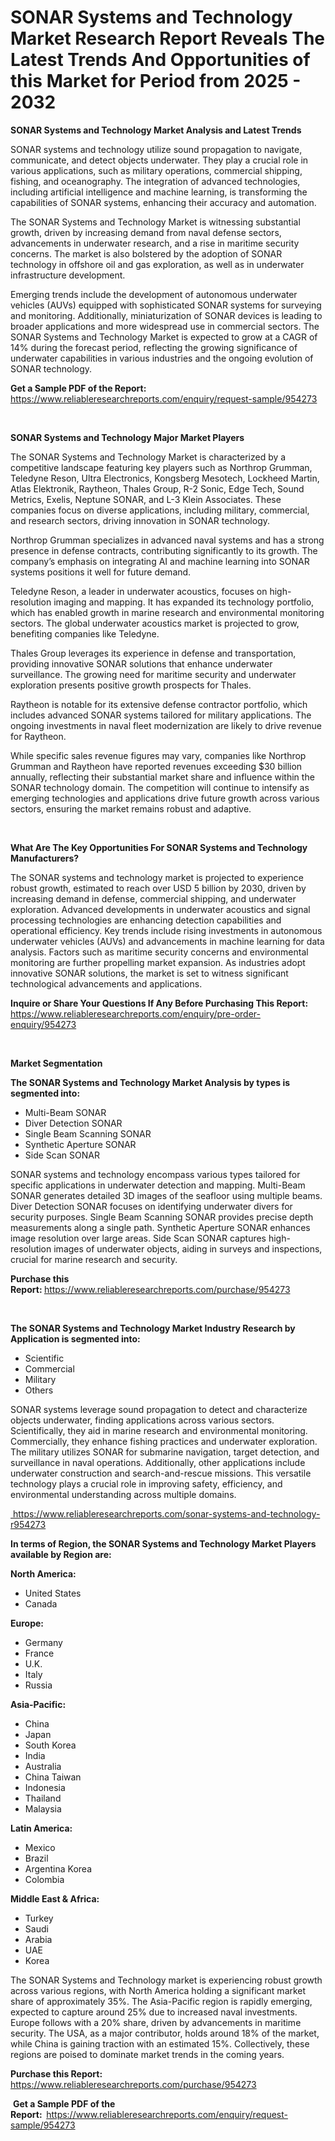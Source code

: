 <p><h1>SONAR Systems and Technology Market Research Report Reveals The Latest Trends And Opportunities of this Market for Period from 2025 - 2032</h1></p><p><strong>SONAR Systems and Technology Market Analysis and Latest Trends</strong></p>
<p><p>SONAR systems and technology utilize sound propagation to navigate, communicate, and detect objects underwater. They play a crucial role in various applications, such as military operations, commercial shipping, fishing, and oceanography. The integration of advanced technologies, including artificial intelligence and machine learning, is transforming the capabilities of SONAR systems, enhancing their accuracy and automation.</p><p>The SONAR Systems and Technology Market is witnessing substantial growth, driven by increasing demand from naval defense sectors, advancements in underwater research, and a rise in maritime security concerns. The market is also bolstered by the adoption of SONAR technology in offshore oil and gas exploration, as well as in underwater infrastructure development. </p><p>Emerging trends include the development of autonomous underwater vehicles (AUVs) equipped with sophisticated SONAR systems for surveying and monitoring. Additionally, miniaturization of SONAR devices is leading to broader applications and more widespread use in commercial sectors. The SONAR Systems and Technology Market is expected to grow at a CAGR of 14% during the forecast period, reflecting the growing significance of underwater capabilities in various industries and the ongoing evolution of SONAR technology.</p></p>
<p><strong>Get a Sample PDF of the Report:&nbsp;</strong> <a href="https://www.reliableresearchreports.com/enquiry/request-sample/954273?utm_campaign=2652&utm_medium=2&utm_source=Github&utm_content=ia&utm_term=18042025&utm_id=sonar-systems-and-technology">https://www.reliableresearchreports.com/enquiry/request-sample/954273</a></p>
<p>&nbsp;</p>
<p><strong>SONAR Systems and Technology Major Market Players</strong></p>
<p><p>The SONAR Systems and Technology Market is characterized by a competitive landscape featuring key players such as Northrop Grumman, Teledyne Reson, Ultra Electronics, Kongsberg Mesotech, Lockheed Martin, Atlas Elektronik, Raytheon, Thales Group, R-2 Sonic, Edge Tech, Sound Metrics, Exelis, Neptune SONAR, and L-3 Klein Associates. These companies focus on diverse applications, including military, commercial, and research sectors, driving innovation in SONAR technology.</p><p>Northrop Grumman specializes in advanced naval systems and has a strong presence in defense contracts, contributing significantly to its growth. The company’s emphasis on integrating AI and machine learning into SONAR systems positions it well for future demand.</p><p>Teledyne Reson, a leader in underwater acoustics, focuses on high-resolution imaging and mapping. It has expanded its technology portfolio, which has enabled growth in marine research and environmental monitoring sectors. The global underwater acoustics market is projected to grow, benefiting companies like Teledyne.</p><p>Thales Group leverages its experience in defense and transportation, providing innovative SONAR solutions that enhance underwater surveillance. The growing need for maritime security and underwater exploration presents positive growth prospects for Thales.</p><p>Raytheon is notable for its extensive defense contractor portfolio, which includes advanced SONAR systems tailored for military applications. The ongoing investments in naval fleet modernization are likely to drive revenue for Raytheon.</p><p>While specific sales revenue figures may vary, companies like Northrop Grumman and Raytheon have reported revenues exceeding $30 billion annually, reflecting their substantial market share and influence within the SONAR technology domain. The competition will continue to intensify as emerging technologies and applications drive future growth across various sectors, ensuring the market remains robust and adaptive.</p></p>
<p>&nbsp;</p>
<p><strong>What Are The Key Opportunities For SONAR Systems and Technology Manufacturers?</strong></p>
<p><p>The SONAR systems and technology market is projected to experience robust growth, estimated to reach over USD 5 billion by 2030, driven by increasing demand in defense, commercial shipping, and underwater exploration. Advanced developments in underwater acoustics and signal processing technologies are enhancing detection capabilities and operational efficiency. Key trends include rising investments in autonomous underwater vehicles (AUVs) and advancements in machine learning for data analysis. Factors such as maritime security concerns and environmental monitoring are further propelling market expansion. As industries adopt innovative SONAR solutions, the market is set to witness significant technological advancements and applications.</p></p>
<p><strong>Inquire or Share Your Questions If Any Before Purchasing This Report:</strong> <a href="https://www.reliableresearchreports.com/enquiry/pre-order-enquiry/954273?utm_campaign=2652&utm_medium=2&utm_source=Github&utm_content=ia&utm_term=18042025&utm_id=sonar-systems-and-technology">https://www.reliableresearchreports.com/enquiry/pre-order-enquiry/954273</a></p>
<p>&nbsp;</p>
<p><strong>Market Segmentation</strong></p>
<p><strong>The SONAR Systems and Technology Market Analysis by types is segmented into:</strong></p>
<p><ul><li>Multi-Beam SONAR</li><li>Diver Detection SONAR</li><li>Single Beam Scanning SONAR</li><li>Synthetic Aperture SONAR</li><li>Side Scan SONAR</li></ul></p>
<p><p>SONAR systems and technology encompass various types tailored for specific applications in underwater detection and mapping. Multi-Beam SONAR generates detailed 3D images of the seafloor using multiple beams. Diver Detection SONAR focuses on identifying underwater divers for security purposes. Single Beam Scanning SONAR provides precise depth measurements along a single path. Synthetic Aperture SONAR enhances image resolution over large areas. Side Scan SONAR captures high-resolution images of underwater objects, aiding in surveys and inspections, crucial for marine research and security.</p></p>
<p><strong>Purchase this Report:&nbsp;</strong><a href="https://www.reliableresearchreports.com/purchase/954273?utm_campaign=2652&utm_medium=2&utm_source=Github&utm_content=ia&utm_term=18042025&utm_id=sonar-systems-and-technology">https://www.reliableresearchreports.com/purchase/954273</a></p>
<p>&nbsp;</p>
<p><strong>The SONAR Systems and Technology Market Industry Research by Application is segmented into:</strong></p>
<p><ul><li>Scientific</li><li>Commercial</li><li>Military</li><li>Others</li></ul></p>
<p><p>SONAR systems leverage sound propagation to detect and characterize objects underwater, finding applications across various sectors. Scientifically, they aid in marine research and environmental monitoring. Commercially, they enhance fishing practices and underwater exploration. The military utilizes SONAR for submarine navigation, target detection, and surveillance in naval operations. Additionally, other applications include underwater construction and search-and-rescue missions. This versatile technology plays a crucial role in improving safety, efficiency, and environmental understanding across multiple domains.</p></p>
<p><a href="https://www.reliableresearchreports.com/sonar-systems-and-technology-r954273?utm_campaign=2652&utm_medium=2&utm_source=Github&utm_content=ia&utm_term=18042025&utm_id=sonar-systems-and-technology">&nbsp;https://www.reliableresearchreports.com/sonar-systems-and-technology-r954273</a></p>
<p><strong>In terms of Region, the SONAR Systems and Technology Market Players available by Region are:</strong></p>
<p>
    <p> <strong> North America: </strong>
        <ul>
            <li>United States</li>
            <li>Canada</li>
        </ul>
        </p> 
    <p> <strong> Europe: </strong>
        <ul>
            <li>Germany</li>
            <li>France</li>
            <li>U.K.</li>
            <li>Italy</li>
            <li>Russia</li>
        </ul>
        </p> 
    <p> <strong> Asia-Pacific: </strong>
        <ul>
            <li>China</li>
            <li>Japan</li>
            <li>South Korea</li>
            <li>India</li>
            <li>Australia</li>
            <li>China Taiwan</li>
            <li>Indonesia</li>
            <li>Thailand</li>
            <li>Malaysia</li>
        </ul>
        </p> 
    <p> <strong> Latin America: </strong>
        <ul>
            <li>Mexico</li>
            <li>Brazil</li>
            <li>Argentina Korea</li>
            <li>Colombia</li>
        </ul>
        </p> 
    <p> <strong> Middle East & Africa: </strong>
        <ul>
            <li>Turkey</li>
            <li>Saudi</li>
            <li>Arabia</li>
            <li>UAE</li>
            <li>Korea</li>
        </ul>
    </p>
    </p>
<p><p>The SONAR Systems and Technology market is experiencing robust growth across various regions, with North America holding a significant market share of approximately 35%. The Asia-Pacific region is rapidly emerging, expected to capture around 25% due to increased naval investments. Europe follows with a 20% share, driven by advancements in maritime security. The USA, as a major contributor, holds around 18% of the market, while China is gaining traction with an estimated 15%. Collectively, these regions are poised to dominate market trends in the coming years.</p></p>
<p><strong>Purchase this Report: </strong><a href="https://www.reliableresearchreports.com/purchase/954273?utm_campaign=2652&utm_medium=2&utm_source=Github&utm_content=ia&utm_term=18042025&utm_id=sonar-systems-and-technology">https://www.reliableresearchreports.com/purchase/954273</a></p>
<p>&nbsp;<strong>Get a Sample PDF of the Report:&nbsp;&nbsp;</strong><a href="https://www.reliableresearchreports.com/enquiry/request-sample/954273?utm_campaign=2652&utm_medium=2&utm_source=Github&utm_content=ia&utm_term=18042025&utm_id=sonar-systems-and-technology">https://www.reliableresearchreports.com/enquiry/request-sample/954273</a></p>
<p><strong></strong></p>
<p><p></p><p></p><p></p></p>